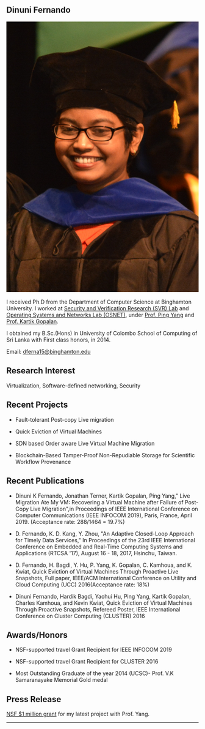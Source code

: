 ## Dinuni Fernando

<img class="profile-picture" src="dinuni_new.JPG">

I received Ph.D from the Department of Computer Science at Binghamton University. I worked at [Security and Verification Research (SVR) Lab](http://www.cs.binghamton.edu/~pyang/seclab.html) and [Operating Systems and Networks Lab (OSNET)](https://kartikgopalan.github.io/people/index.html), under [Prof. Ping Yang](http://www.cs.binghamton.edu/~pyang/) and [Prof. Kartik Gopalan](https://kartikgopalan.github.io/). 

I obtained my B.Sc.(Hons) in University of Colombo School of Computing of Sri Lanka with First class honors, in 2014.

Email: [dferna15@binghamton.edu](mailto:dferna15@binghamton.edu)

## Research Interest

Virtualization, Software-defined networking, Security

## Recent Projects

+ Fault-tolerant Post-copy Live migration

+ Quick Eviction of Virtual Machines

+ SDN based Order aware Live Virtual Machine Migration

+ Blockchain-Based Tamper-Proof Non-Repudiable Storage for Scientific Workflow Provenance

## Recent Publications

+ Dinuni K Fernando, Jonathan Terner, Kartik Gopalan, Ping Yang," Live Migration Ate My VM: Recovering a Virtual Machine after Failure of Post-Copy Live Migration",in Proceedings of IEEE International Conference on Computer Communications (IEEE INFOCOM 2019), Paris, France, April 2019. (Acceptance rate: 288/1464 = 19.7%)

+ D. Fernando, K. D. Kang, Y. Zhou, "An Adaptive Closed-Loop Approach for Timely Data Services," In Proceedings of the 23rd IEEE International Conference on Embedded and Real-Time Computing Systems and Applications (RTCSA '17), August 16 - 18, 2017, Hsinchu, Taiwan.

+ D. Fernando, H. Bagdi, Y. Hu, P. Yang, K. Gopalan, C. Kamhoua, and K. Kwiat, Quick Eviction of Virtual Machines Through Proactive Live Snapshots, Full paper, IEEE/ACM International Conference on Utility and Cloud Computing (UCC) 2016(Acceptance rate: 18%)

+ Dinuni Fernando, Hardik Bagdi, Yaohui Hu, Ping Yang, Kartik Gopalan, Charles Kamhoua, and Kevin Kwiat, Quick Eviction of Virtual Machines Through Proactive Snapshots, Refereed Poster, IEEE International Conference on Cluster Computing (CLUSTER) 2016


## Awards/Honors
+ NSF-supported travel Grant Recipient for IEEE INFOCOM 2019

+ NSF-supported travel Grant Recipient for CLUSTER 2016

+ Most Outstanding Graduate of the year 2014 (UCSC)- Prof. V.K Samaranayake Memorial Gold medal


## Press Release
[NSF $1 million grant](https://www.bupipedream.com/news/86026/computer-science-professors-awarded-1-million-from-national-science-foundation-funding/) for my latest project with Prof. Yang.


---



